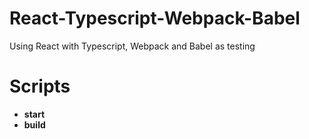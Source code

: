 # React-Typescript-Webpack-Babel

Using React with Typescript, Webpack and Babel as testing

# Scripts

- **start**
- **build**
